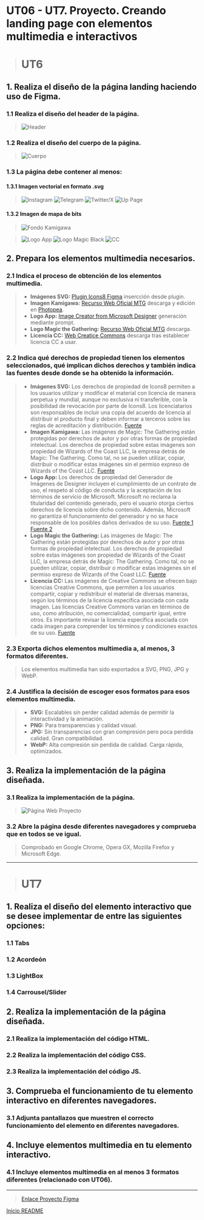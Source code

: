 <a name="top"></a>

# UT06 - UT7. Proyecto. Creando landing page con elementos multimedia e interactivos

> # UT6

## 1. Realiza el diseño de la página landing haciendo uso de Figma.

### 1.1 Realiza el diseño del header de la página.
>![Header](recursosMD/header.png)

### 1.2 Realiza el diseño del cuerpo de la página.
>![Cuerpo](recursosMD/main.png)

### 1.3 La página debe contener al menos:

#### 1.3.1 Imagen vectorial en formato .svg
>![Instagram](recursosMD/instagram.png)
>![Telegram](recursosMD/telegram.png)
>![Twitter/X](recursosMD/twitterX.png)
>![Up Page](recursosMD/upPage.png)

#### 1.3.2 Imagen de mapa de bits
>![Fondo Kamigawa](recursosMD/fondoKamigawa.jpg)

>![Logo App](recursosMD/logoApp.png)
>![Logo Magic Black](recursosMD/logoMagicTheGatheringBlack.png)
>![CC](recursosMD/CC.png)

## 2. Prepara los elementos multimedia necesarios.

### 2.1 Indica el proceso de obtención de los elementos multimedia.
> - **Imágenes SVG:** [Plugin Icons8 Figma](https://iconos8.es/) insercción desde plugin.
> - **Imagen Kamigawa:** [Recurso Web Oficial MTG](https://magic.wizards.com) descarga y edición en [Photopea](https://www.photopea.com/).
> - **Logo App:** [Image Creator from Microsoft Designer](https://www.bing.com/images/create) generación mediante prompt.
> - **Logo Magic the Gathering:** [Recurso Web Oficial MTG](https://magic.wizards.com) descarga.
> - **Licencia CC:** [Web Creatice Commons](https://creativecommons.org/) descarga tras establecer licencia CC a usar.

### 2.2 Indica qué derechos de propiedad tienen los elementos seleccionados, qué implican dichos derechos y también indica las fuentes desde donde se ha obtenido la información.
> - **Imágenes SVG:** Los derechos de propiedad de Icons8 permiten a los usuarios utilizar y modificar el material con licencia de manera perpetua y mundial, aunque no exclusiva ni transferible, con la posibilidad de revocación por parte de Icons8. Los licenciatarios son responsables de incluir una copia del acuerdo de licencia al distribuir el producto final y deben informar a terceros sobre las reglas de acreditación y distribución. [Fuente](https://intercom.help/icons8-7fb7577e8170/en/articles/5534926-universal-multimedia-license-agreement-for-icons8)
> - **Imagen Kamigawa:** Las imágenes de Magic: The Gathering están protegidas por derechos de autor y por otras formas de propiedad intelectual. Los derechos de propiedad sobre estas imágenes son propiedad de Wizards of the Coast LLC, la empresa detrás de Magic: The Gathering. Como tal, no se pueden utilizar, copiar, distribuir o modificar estas imágenes sin el permiso expreso de Wizards of the Coast LLC. [Fuente](https://company.wizards.com/es/legal/terms)
> - **Logo App:** Los derechos de propiedad del Generador de Imágenes de Designer incluyen el cumplimiento de un contrato de uso, el respeto al código de conducta y la aceptación de los términos de servicio de Microsoft. Microsoft no reclama la titularidad del contenido generado, pero el usuario otorga ciertos derechos de licencia sobre dicho contenido. Además, Microsoft no garantiza el funcionamiento del generador y no se hace responsable de los posibles daños derivados de su uso. [Fuente 1](https://www.bing.com/new/termsofuseimagecreator?FORM=GENTOS) [Fuente 2](https://www.microsoft.com/es-es/servicesagreement)
> - **Logo Magic the Gathering:** Las imágenes de Magic: The Gathering están protegidas por derechos de autor y por otras formas de propiedad intelectual. Los derechos de propiedad sobre estas imágenes son propiedad de Wizards of the Coast LLC, la empresa detrás de Magic: The Gathering. Como tal, no se pueden utilizar, copiar, distribuir o modificar estas imágenes sin el permiso expreso de Wizards of the Coast LLC. [Fuente](https://company.wizards.com/es/legal/terms)
> - **Licencia CC:** Las imágenes de Creative Commons se ofrecen bajo licencias Creative Commons, que permiten a los usuarios compartir, copiar y redistribuir el material de diversas maneras, según los términos de la licencia específica asociada con cada imagen. Las licencias Creative Commons varían en términos de uso, como atribución, no comercialidad, compartir igual, entre otros. Es importante revisar la licencia específica asociada con cada imagen para comprender los términos y condiciones exactos de su uso. [Fuente](https://creativecommons.org/terms/)

### 2.3 Exporta dichos elementos multimedia a, al menos, 3 formatos diferentes.
> Los elementos multimedia han sido exportados a SVG, PNG, JPG y WebP.

### 2.4 Justifica la decisión de escoger esos formatos para esos elementos multimedia.
> - **SVG:** Escalables sin perder calidad además de permitir la interactividad y la animación.
> - **PNG:** Para transparencias y calidad visual.
> - **JPG:** Sin transparencias con gran compresión pero poca perdida calidad. Gran compatibilidad.
> - **WebP:** Alta compresión sin perdida de calidad. Carga rápida, optimizados.

## 3. Realiza la implementación de la página diseñada.

### 3.1 Realiza la implementación de la página.
>![Página Web Proyecto](recursosMD/UT06.Proyecto.png)

### 3.2 Abre la página desde diferentes navegadores y comprueba que en todos se ve igual.
> Comprobado en Google Chrome, Opera GX, Mozilla Firefox y Microsoft Edge.

---

> # UT7

##  1. Realiza el diseño del elemento interactivo que se desee implementar de entre las siguientes opciones:

### 1.1 Tabs
### 1.2 Acordeón
### 1.3 LightBox
### 1.4 Carrousel/Slider

##  2. Realiza la implementación de la página diseñada.

### 2.1 Realiza la implementación del código HTML.

### 2.2 Realiza la implementación del código CSS.

### 2.3 Realiza la implementación del código JS.

##  3. Comprueba el funcionamiento de tu elemento interactivo en diferentes navegadores.

### 3.1 Adjunta pantallazos que muestren el correcto funcionamiento del elemento en diferentes navegadores.

##  4. Incluye elementos multimedia en tu elemento interactivo.

### 4.1 Incluye elementos multimedia en al menos 3 formatos diferentes (relacionado con UT06).

---

>[Enlace Proyecto Figma](https://www.figma.com/file/DV9mFSuOTEvAs4un6MqLui/UT06---UT7.-Proyecto.-Creando-landing-page-con-elementos-multimedia-e-interactivos?type=design&node-id=0%3A1&mode=design&t=rXaTayfx9O9gaNAx-1)

[Inicio README](#top)
